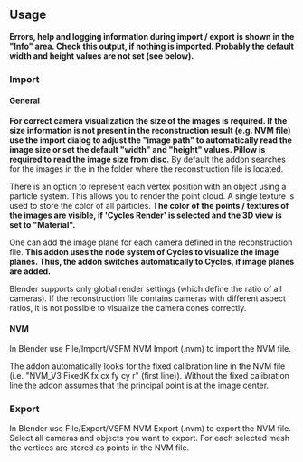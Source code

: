 ## Usage

**Errors, help and logging information during import / export is shown in the "Info" area. Check this output, if nothing is imported. Probably the default width and height values are not set (see below).**

### Import

#### General

**For correct camera visualization the size of the images is required. If the size information is not present in the reconstruction result (e.g. NVM file) use the import dialog to adjust the "image path" to automatically read the image size or set the default "width" and "height" values. Pillow is required to read the image size from disc.** By default the addon searches for the images in the in the folder where the reconstruction file is located. 

There is an option to represent each vertex position with an object using a particle system. This allows you to render the point cloud. A single texture is used to store the color of all particles. **The color of the points / textures of the images are visible, if 'Cycles Render' is selected and the 3D view is set to "Material".**

One can add the image plane for each camera defined in the reconstruction file. **This addon uses the node system of Cycles to visualize the image planes. Thus, the addon switches automatically to Cycles, if image planes are added.** 

Blender supports only global render settings (which define the ratio of all cameras). If the reconstruction file contains cameras with different aspect ratios, it is not possible to visualize the camera cones correctly. 

#### NVM
In Blender use File/Import/VSFM NVM Import (.nvm) to import the NVM file. 

The addon automatically looks for the fixed calibration line in the NVM file (i.e. "NVM_V3 FixedK fx cx fy cy r"  (first line)).
Without the fixed calibration line the addon assumes that the principal point is at the image center. 


### Export
In Blender use File/Export/VSFM NVM Export (.nvm) to export the NVM file. 
Select all cameras and objects you want to export. For each selected mesh the vertices are stored as points in the NVM file.